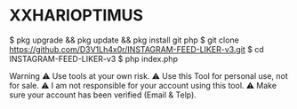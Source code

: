 # XXHARIOPTIMUS

$ pkg upgrade && pkg update && pkg install git php
$ git clone https://github.com/D3V1Lh4x0r/INSTAGRAM-FEED-LIKER-v3.git
$ cd INSTAGRAM-FEED-LIKER-v3
$ php index.php


Warning
⚠ Use tools at your own risk.
⚠ Use this Tool for personal use, not for sale.
⚠ I am not responsible for your account using this tool.
⚠ Make sure your account has been verified (Email & Telp).
